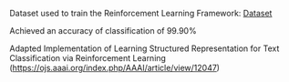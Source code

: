 Dataset used to train the Reinforcement Learning Framework: [Dataset](https://github.com/bonaventuredossou/fakenews_detection/tree/main/dataset/rl)

Achieved an accuracy of classification of 99.90%

Adapted Implementation of Learning Structured Representation for Text Classification via Reinforcement Learning (https://ojs.aaai.org/index.php/AAAI/article/view/12047)
